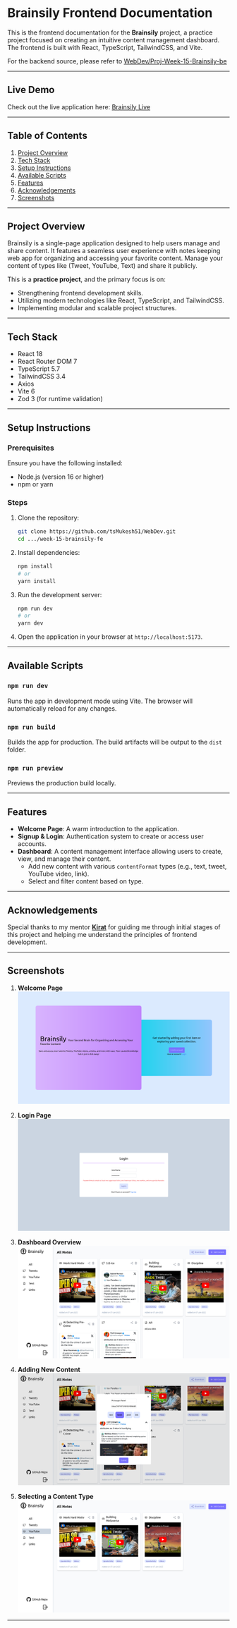 # Brainsily Frontend Documentation

This is the frontend documentation for the **Brainsily** project, a practice project focused on creating an intuitive content management dashboard. The frontend is built with React, TypeScript, TailwindCSS, and Vite.

For the backend source, please refer to [WebDev/Proj-Week-15-Brainsily-be](../Proj-Week-15-Brainsily-be/)

---

## Live Demo

Check out the live application here: [Brainsily Live](https://brainsily.vercel.app/)

---

## **Table of Contents**

1. [Project Overview](#project-overview)
2. [Tech Stack](#tech-stack)
3. [Setup Instructions](#setup-instructions)
4. [Available Scripts](#available-scripts)
5. [Features](#features)
6. [Acknowledgements](#acknowledgements)
7. [Screenshots](#screenshots)

---

## **Project Overview**

Brainsily is a single-page application designed to help users manage and share content. It features a seamless user experience with notes keeping web app for organizing and accessing your favorite content. Manage your content of types like (Tweet, YouTube, Text) and share it publicly.

This is a **practice project**, and the primary focus is on:
- Strengthening frontend development skills.
- Utilizing modern technologies like React, TypeScript, and TailwindCSS.
- Implementing modular and scalable project structures.

---

## **Tech Stack**

- React 18
- React Router DOM 7
- TypeScript 5.7
- TailwindCSS 3.4
- Axios
- Vite 6
- Zod 3 (for runtime validation)

---

## **Setup Instructions**

### Prerequisites
Ensure you have the following installed:
- Node.js (version 16 or higher)
- npm or yarn

### Steps

1. Clone the repository:
   ```bash
   git clone https://github.com/tsMukesh51/WebDev.git
   cd .../week-15-brainsily-fe
   ```

2. Install dependencies:
   ```bash
   npm install
   # or
   yarn install
   ```

3. Run the development server:
   ```bash
   npm run dev
   # or
   yarn dev
   ```

4. Open the application in your browser at `http://localhost:5173`.

---

## **Available Scripts**

### **`npm run dev`**
Runs the app in development mode using Vite. The browser will automatically reload for any changes.

### **`npm run build`**
Builds the app for production. The build artifacts will be output to the `dist` folder.

### **`npm run preview`**
Previews the production build locally.

---

## **Features**

- **Welcome Page**: A warm introduction to the application.
- **Signup & Login**: Authentication system to create or access user accounts.
- **Dashboard**: A content management interface allowing users to create, view, and manage their content.
  - Add new content with various `contentFormat` types (e.g., text, tweet, YouTube video, link).
  - Select and filter content based on type.

---

## **Acknowledgements**

Special thanks to my mentor **[Kirat](https://github.com/hkirat)** for guiding me through initial stages of this project and helping me understand the principles of frontend development.

---

## **Screenshots**

1. **Welcome Page**
   ![Welcome Page screenshot](Welcome.png)

2. **Login Page**
   ![Login Page screenshot](Authentication.png)

3. **Dashboard Overview**
   ![Dashboard screenshot](Dashboard.png)

4. **Adding New Content**
   ![Adding New Content screenshot](CreateTweet.png)

5. **Selecting a Content Type**
   ![Selecting Content Type screenshot](Catergorize.png)

---

<!-- ## **License**
This project currently does not have a license. If you'd like to add one, consider reviewing the [Open Source Initiative](https://opensource.org/licenses) to select a suitable license for your project. -->

